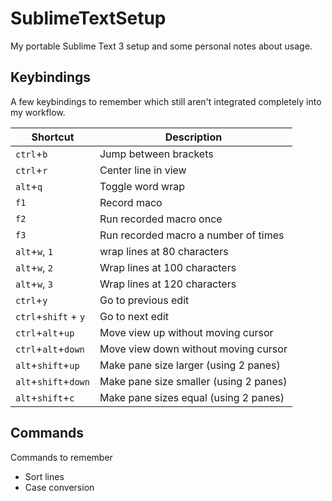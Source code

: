 # SublimeTextSetup
My portable Sublime Text 3 setup and some personal notes about usage.

## Keybindings
A few keybindings to remember which still aren't integrated completely into my workflow.

Shortcut | Description
--- | ---
`ctrl`+`b` | Jump between brackets
`ctrl`+`r` | Center line in view
`alt`+`q` | Toggle word wrap
`f1` | Record maco
`f2` | Run recorded macro once
`f3` | Run recorded macro a number of times
`alt`+`w`, `1` | wrap lines at 80 characters
`alt`+`w`, `2` | Wrap lines at 100 characters
`alt`+`w`, `3` | Wrap lines at 120 characters
`ctrl`+`y` | Go to previous edit
`ctrl`+`shift` + `y` | Go to next edit
`ctrl`+`alt`+`up` | Move view up without moving cursor
`ctrl`+`alt`+`down` | Move view down without moving cursor
`alt`+`shift`+`up` | Make pane size larger (using 2 panes)
`alt`+`shift`+`down` | Make pane size smaller (using 2 panes)
`alt`+`shift`+`c` | Make pane sizes equal (using 2 panes)

## Commands
Commands to remember

* Sort lines
* Case conversion
